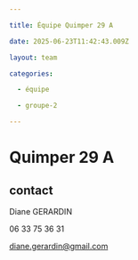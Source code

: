 ```yaml
---

title: Équipe Quimper 29 A

date: 2025-06-23T11:42:43.009Z

layout: team

categories:

  - équipe

  - groupe-2

---
```


# Quimper 29 A



## contact 

Diane GERARDIN

06 33 75 36 31

diane.gerardin@gmail.com

